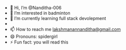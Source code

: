 - 👋 Hi, I’m @Nanditha-006
- 👀 I’m interested in badminton
- 🌱 I’m currently learning full stack devolepment
- 
- 📫 How to reach me lakshmanannanditha@gmail.com 
- 😄 Pronouns: spidergirl
- ⚡ Fun fact: you will read this

<!---
Nanditha-006/Nanditha-006 is a ✨ special ✨ repository because its `README.md` (this file) appears on your GitHub profile.
You can click the Preview link to take a look at your changes.
--->
